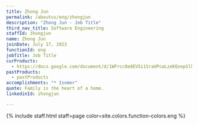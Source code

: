 ```yaml
---
title: Zhong Jun
permalink: /aboutus/eng/zhongjun
description: "Zhong Jun - Job Title"
third_nav_title: Software Engineering
staffId: zhongjun
name: Zhong Jun
joinDate: July 17, 2023
functionId: eng
jobTitle: Job Title
curProducts:
  - https://docs.google.com/document/d/1WFrcc8e8EV5i1SraUPcwLzeKQxepSlkYEPNNB1vFXoY/edit#heading=h.q9g0durbss53
pastProducts:
  - pastProducts
accomplishments: "* Isomer"
quote: Family is the heart of a home.
linkedinId: zhongjun

---
```


{% include staff.html staff=page color=site.colors.function-colors.eng %}

